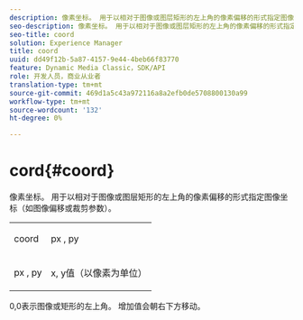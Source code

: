 ```yaml
---
description: 像素坐标。 用于以相对于图像或图层矩形的左上角的像素偏移的形式指定图像坐标（如图像偏移或裁剪参数）。
seo-description: 像素坐标。 用于以相对于图像或图层矩形的左上角的像素偏移的形式指定图像坐标（如图像偏移或裁剪参数）。
seo-title: coord
solution: Experience Manager
title: coord
uuid: dd49f12b-5a87-4157-9e44-4beb66f83770
feature: Dynamic Media Classic，SDK/API
role: 开发人员，商业从业者
translation-type: tm+mt
source-git-commit: 469d1a5c43a972116a8a2efb0de5708800130a99
workflow-type: tm+mt
source-wordcount: '132'
ht-degree: 0%

---
```



# cord{#coord}

像素坐标。 用于以相对于图像或图层矩形的左上角的像素偏移的形式指定图像坐标（如图像偏移或裁剪参数）。

<table id="simpletable_A686120953124ACB8803CB9C877252AB"> 
 <tr class="strow"> 
  <td class="stentry"> <p><span class="codeph"> <span class="varname"> coord</span> </span> </p> </td> 
  <td class="stentry"> <p><span class="codeph"> <span class="varname"> px</span> </span>,  <span class="codeph"><span class="varname"> py</span></span> </p></td> 
 </tr> 
 <tr class="strow"> 
  <td class="stentry"> <p><span class="codeph"> <span class="varname"> px</span> </span>,  <span class="codeph"><span class="varname"> py</span></span> </p></td> 
  <td class="stentry"> <p><span class="varname"> x</span>, <span class="varname"> </span> y值（以像素为单位） </p></td> 
 </tr> 
</table>

0,0表示图像或矩形的左上角。 增加值会朝右下方移动。
